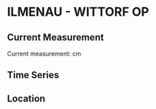 # ILMENAU - WITTORF OP

## Current Measurement

Current measurement: <Value topic="rivers/pegel-online/ILMENAU/WITTORF_OP/measurementValue"/> cm

## Time Series

<TimeSeries topic="rivers/pegel-online/ILMENAU/WITTORF_OP/measurementValue" period="week" />

## Location

<WorldMap>
  <Marker lat="53.341593998753666" lon="10.383548108446119" labelTopic="rivers/pegel-online/ILMENAU/WITTORF_OP" />
</WorldMap>
